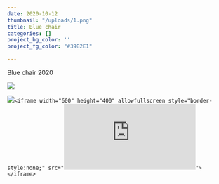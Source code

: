 ```yaml
---
date: 2020-10-12
thumbnail: "/uploads/1.png"
title: Blue chair
categories: []
project_bg_color: ''
project_fg_color: "#39B2E1"

---
```

Blue chair 2020

![](/uploads/3.png)

![](/uploads/mike-dorner-173502-unsplash.jpg)`<iframe width`**`=`**`"600" height`**`=`**`"400" allowfullscreen style`**`=`**`"border-style:none;" src`**`=`**`"`![](https://cdn.pannellum.org/2.5/pannellum.htm#panorama=https://pannellum.org/images/alma.jpg)`"></iframe>`